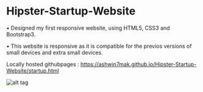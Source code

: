 # Hipster-Startup-Website

•	Designed my first responsive website, using HTML5, CSS3 and Bootstrap3.

•	This website is responsive as it is compatible for the previos versions of small devices and extra small devices.


Locally hosted githubpages : https://ashwin7mak.github.io/Hipster-Startup-Website/startup.html


![alt tag](https://s11.postimg.org/gttfm5koz/Hipster.png)
